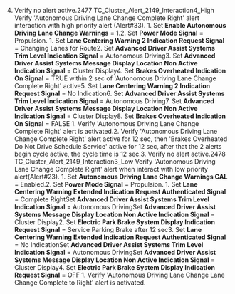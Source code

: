 4. Verify no alert active.2477 TC_Cluster_Alert_2149_Interaction4_High Verify 'Autonomous Driving Lane Change Complete Right' alert interaction with high priority alert (Alert#33). 1. Set **Enable Autonomous Driving Lane Change Warnings** = 1.2. Set **Power Mode Signal** = Propulsion. 1. Set **Lane Centering Warning 2 Indication Request Signal** = Changing Lanes for Route2. Set **Advanced Driver Assist Systems Trim Level Indication Signal** = Autonomous Driving3. Set **Advanced Driver Assist Systems Message Display Location Non Active Indication Signal** = Cluster Display4. Set **Brakes Overheated Indication On Signal** = TRUE within 2 sec of 'Autonomous Driving Lane Change Complete Right' active5. Set **Lane Centering Warning 2 Indication Request Signal** = No Indication6. Set **Advanced Driver Assist Systems Trim Level Indication Signal** = Autonomous Driving7. Set **Advanced Driver Assist Systems Message Display Location Non Active Indication Signal** = Cluster Display8. Set **Brakes Overheated Indication On Signal** = FALSE 1. Verify 'Autonomous Driving Lane Change Complete Right' alert is activated.2. Verify 'Autonomous Driving Lane Change Complete Right' alert active for 12 sec, then 'Brakes Overheated Do Not Drive Schedule Service' active for 12 sec, after that the 2 alerts begin cycle active, the cycle time is 12 sec.3. Verify no alert active.2478 TC_Cluster_Alert_2149_Interaction3_Low Verify 'Autonomous Driving Lane Change Complete Right' alert when interact with low priority alert(Alert#23). 1. Set **Autonomous Driving Lane Change Warnings CAL** = Enabled.2. Set **Power Mode Signal** = Propulsion. 1. Set **Lane Centering Warning Extended Indication Request Authenticated Signal** = Complete RightSet **Advanced Driver Assist Systems Trim Level Indication Signal** = Autonomous DrivingSet **Advanced Driver Assist Systems Message Display Location Non Active Indication Signal** = Cluster Display2. Set **Electric Park Brake System Display Indication Request Signal** = Service Parking Brake after 12 sec3. Set **Lane Centering Warning Extended Indication Request Authenticated Signal** = No IndicationSet **Advanced Driver Assist Systems Trim Level Indication Signal** = Autonomous DrivingSet **Advanced Driver Assist Systems Message Display Location Non Active Indication Signal** = Cluster Display4. Set **Electric Park Brake System Display Indication Request Signal** = OFF 1. Verify 'Autonomous Driving Lane Change Lane Change Complete to Right' alert is activated.